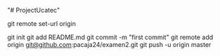"# ProjectUcatec" 

git remote set-url origin

git init
git add README.md
git commit -m "first commit"
git remote add origin git@github.com:pacaja24/examen2.git
git push -u origin master
